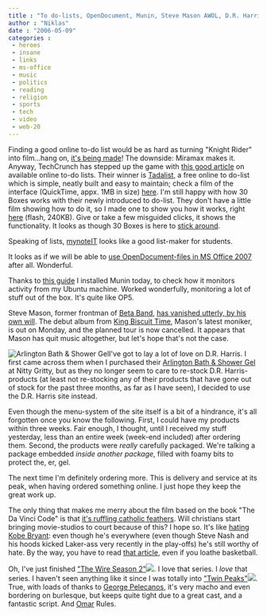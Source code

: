 ```yaml
---
title : "To do-lists, OpenDocument, Munin, Steve Mason AWOL, D.R. Harris = #1, Kobe-hate, The Wire"
author : "Niklas"
date : "2006-05-09"
categories : 
 - heroes
 - insane
 - links
 - ms-office
 - music
 - politics
 - reading
 - religion
 - sports
 - tech
 - video
 - web-20
---
```


Finding a good online to-do list would be as hard as turning "Knight Rider" into film...hang on, [it's being made](http://shoeblogs.com/wordpress/2006/05/09/the-dream-realized)! The downside: Miramax makes it. Anyway, TechCrunch has stepped up the game with [this good article](http://www.techcrunch.com/2006/05/08/do-more-online-to-do-lists-compared) on available online to-do lists. Their winner is [Tadalist](http://www.tadalist.com), a free online to do-list which is simple, neatly built and easy to maintain; check a film of the interface (QuickTime, appx. 1MB in size) [here](http://www.tadalist.com/theater). I'm still happy with how 30 Boxes works with their newly introduced to do-list. They don't have a little film showing how to do it, so I made one to show you how it works, right [here](https://niklasblog.com/wp-content/2006-05-09-todo/todo-list.htm) (flash, 240KB). Give or take a few misguided clicks, it shows the functionality. It looks as though 30 Boxes is here to [stick around](http://www.guardian.co.uk/science/story/0,,1769850,00.html).

Speaking of lists, [mynoteIT](http://www.mynoteit.com) looks like a good list-maker for students.

It looks as if we will be able to [use OpenDocument-files in MS Office 2007](http://news.com.com/2100-1013_3-6069188.html) after all. Wonderful.

Thanks to [this guide](http://www.howtoforge.com/server_monitoring_monit_munin) I installed Munin today, to check how it monitors activity from my Ubuntu machine. Worked wonderfully, monitoring a lot of stuff out of the box. It's quite like OP5.

Steve Mason, former frontman of [Beta Band](http://www.betaband.com), [has vanished utterly, by his own will](http://arts.guardian.co.uk/features/story/0,,1769940,00.html). The debut album from [King Biscuit Time](http://www.astralwerks.com/kingbiscuit/nostyle.html), Mason's latest moniker, is out on Monday, and the planned tour is now cancelled. It appears that Mason has quit music altogether, but let's hope that's not the case.

![Arlington Bath & Shower Gel](https://secure.metronet.co.uk/drharris/acatalog/Arlbath100.JPG)I've got to lay a lot of love on D.R. Harris. I first came across them when I purchased their [Arlington Bath & Shower Gel](https://secure.metronet.co.uk/drharris/acatalog/Arlington_Range.html) at Nitty Gritty, but as they no longer seem to care to re-stock D.R. Harris-products (at least not re-stocking any of their products that have gone out of stock for the past three months, as far as I have seen), I decided to use the D.R. Harris site instead.

Even though the menu-system of the site itself is a bit of a hindrance, it's all forgotten once you know the following. First, I could have my products within three weeks. Fair enough, I thought, until I received my stuff yesterday, less than an entire week (week-end included) after ordering them. Second, the products were _really_ carefully packaged. We're talking a package embedded _inside another package_, filled with foamy bits to protect the, er, gel.

The next time I'm definitely ordering more. This is delivery and service at its peak, when having ordered something online. I just hope they keep the great work up.

The only thing that makes me merry about the film based on the book "The Da Vinci Code" is that [it's ruffling catholic feathers](http://film.guardian.co.uk/news/story/0,,1770878,00.html). Will christians start bringing movie-studios to court because of this? I hope so. It's like [hating Kobe Bryant](http://www.slate.com/id/2141287): even though he's everywhere (even though Steve Nash and his hoods kicked Laker-ass very recently in the play-offs) he's still worthy of hate. By the way, you have to read [that article](http://www.slate.com/id/2141287), even if you loathe basketball.

Oh, I've just finished ["The Wire Season 2"](http://www.amazon.com/exec/obidos/redirect?link_code=ur2&tag=niklasblog-20&camp=1789&creative=9325&path=http%3A%2F%2Fwww.amazon.com%2Fgp%2Fproduct%2FB0006IUD9Y)![](http://www.assoc-amazon.com/e/ir?t=niklasblog-20&l=ur2&o=1). I love that series. I _love_ that series. I haven't seen anything like it since I was totally into ["Twin Peaks"](http://www.amazon.com/exec/obidos/redirect?link_code=ur2&tag=niklasblog-20&camp=1789&creative=9325&path=http%3A%2F%2Fwww.amazon.com%2Fgp%2Fproduct%2FB00005JKES)![](http://www.assoc-amazon.com/e/ir?t=niklasblog-20&l=ur2&o=1). True, with loads of thanks to [George Pelecanos](http://www.twbookmark.com/features/georgepelecanos/meet.html), it's very macho and even bordering on burlesque, but keeps quite tight due to a great cast, and a fantastic script. And [Omar](http://www.hobotrashcan.com/interviews/photos/mkw1.jpg "Cock of the walk, baby.") Rules.
